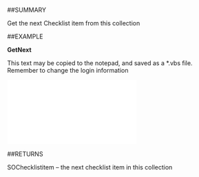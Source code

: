 

##SUMMARY

Get the next Checklist item from this collection


##EXAMPLE

**GetNext**

This text may be copied to the notepad, and saved as a *.vbs file. Remember to change the login information

![](../../Examples/vbs/SOChecklist.GetNext.vbs.txt)




##RETURNS

SOChecklistitem – the next checklist item in this collection



